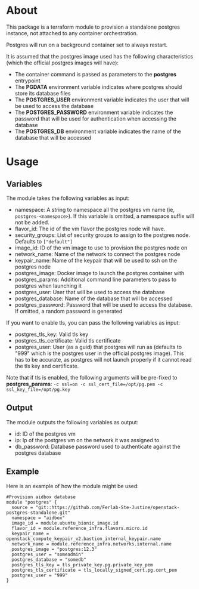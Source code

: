 # About

This package is a terraform module to provision a standalone postgres instance, not attached to any container orchestration.

Postgres will run on a background container set to always restart.

It is assumed that the postgres image used has the following characteristics (which the official postgres images will have):

- The container command is passed as parameters to the **postgres** entrypoint
- The **PGDATA** environment variable indicates where postgres should store its database files
- The **POSTGRES_USER** environment variable indicates the user that will be used to access the database
- The **POSTGRES_PASSWORD** environment variable indicates the password that will be used for authentication when accessing the database
- The **POSTGRES_DB** environment variable indicates the name of the database that will be accessed

# Usage

## Variables

The module takes the following variables as input:

- namespace: A string to namespace all the postgres vm name (ie, `postgres-<namespace>`). If this variable is omitted, a namespace suffix will not be added.
- flavor_id: The id of the vm flavor the postgres node will have.
- security_groups: List of security groups to assign to the postgres node. Defaults to `["default"]`
- image_id: ID of the vm image to use to provision the postgres node on
- network_name: Name of the network to connect the postgres node
- keypair_name: Name of the keypair that will be used to ssh on the postgres node
- postgres_image: Docker image to launch the postgres container with
- postgres_params: Additional command line parameters to pass to postgres when launching it
- postgres_user: User that will be used to access the database
- postgres_database: Name of the database that will be accessed
- postgres_password: Password that will be used to access the database. If omitted, a random password is generated

If you want to enable tls, you can pass the following variables as input:
- postgres_tls_key: Valid tls key
- postgres_tls_certificate: Valid tls certificate
- postgres_user: User (as a guid) that postgres will run as (defaults to "999" which is the postgres user in the official postgres image). This has to be accurate, as postgres will not launch properly if it cannot read the tls key and certificate.

Note that if tls is enabled, the following arguments will be pre-fixed to **postgres_params**: ```-c ssl=on -c ssl_cert_file=/opt/pg.pem -c ssl_key_file=/opt/pg.key```

## Output

The module outputs the following variables as output:
- id: ID of the postgres vm
- ip: Ip of the postgres vm on the network it was assigned to
- db_password: Database password used to authenticate against the postgres database

## Example

Here is an example of how the module might be used:

```
#Provision aidbox database
module "postgres" {
  source = "git::https://github.com/Ferlab-Ste-Justine/openstack-postgres-standalone.git"
  namespace = "aidbox"
  image_id = module.ubuntu_bionic_image.id
  flavor_id = module.reference_infra.flavors.micro.id
  keypair_name = openstack_compute_keypair_v2.bastion_internal_keypair.name
  network_name = module.reference_infra.networks.internal.name
  postgres_image = "postgres:12.3"
  postgres_user = "someadmin"
  postgres_database = "somedb"
  postgres_tls_key = tls_private_key.pg.private_key_pem
  postgres_tls_certificate = tls_locally_signed_cert.pg.cert_pem
  postgres_user = "999"
}
```